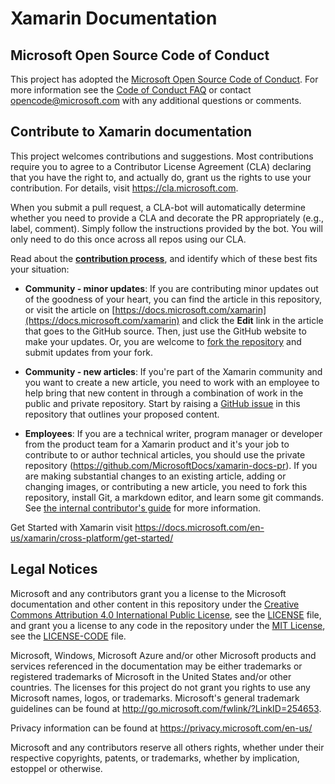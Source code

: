 # Xamarin Documentation

## Microsoft Open Source Code of Conduct

This project has adopted the [Microsoft Open Source Code of Conduct](https://opensource.microsoft.com/codeofconduct/).
For more information see the [Code of Conduct FAQ](https://opensource.microsoft.com/codeofconduct/faq/) or contact [opencode@microsoft.com](mailto:opencode@microsoft.com) with any additional questions or comments.

## Contribute to Xamarin documentation

This project welcomes contributions and suggestions.  Most contributions require you to agree to a
Contributor License Agreement (CLA) declaring that you have the right to, and actually do, grant us
the rights to use your contribution. For details, visit https://cla.microsoft.com.

When you submit a pull request, a CLA-bot will automatically determine whether you need to provide
a CLA and decorate the PR appropriately (e.g., label, comment). Simply follow the instructions
provided by the bot. You will only need to do this once across all repos using our CLA.

Read about the [**contribution process**](CONTRIBUTING.md), and identify which of these best fits your situation:

* **Community - minor updates**: If you are contributing minor updates out of the goodness of your heart, you can find the article in this repository, or visit the article on [https://docs.microsoft.com/xamarin](https://docs.microsoft.com/xamarin) and click the **Edit** link in the article that goes to the GitHub source. Then, just use the GitHub website to make your updates. Or, you are welcome to [fork the repository](CONTRIBUTING.md) and submit updates from your fork.

* **Community - new articles**: If you're part of the Xamarin community and you want to create a new article, you need to work with an employee to help bring that new content in through a combination of work in the public and private repository. Start by raising a [GitHub issue](https://github.com/MicrosoftDocs/xamarin-docs/issues) in this repository that outlines your proposed content.

* **Employees**: If you are a technical writer, program manager or developer from the product team for a Xamarin product and it's your job to contribute to or author technical articles, you should use the private repository (https://github.com/MicrosoftDocs/xamarin-docs-pr). If you are making substantial changes to an existing article, adding or changing images, or contributing a new article, you need to fork this repository, install Git, a markdown editor, and learn some git commands. See [the internal contributor's guide](https://review.docs.microsoft.com/help/contribute/?branch=master) for more information.

Get Started with Xamarin visit https://docs.microsoft.com/en-us/xamarin/cross-platform/get-started/

## Legal Notices

Microsoft and any contributors grant you a license to the Microsoft documentation and other content
in this repository under the [Creative Commons Attribution 4.0 International Public License](https://creativecommons.org/licenses/by/4.0/legalcode),
see the [LICENSE](LICENSE) file, and grant you a license to any code in the repository under the [MIT License](https://opensource.org/licenses/MIT), see the
[LICENSE-CODE](LICENSE-CODE) file.

Microsoft, Windows, Microsoft Azure and/or other Microsoft products and services referenced in the documentation
may be either trademarks or registered trademarks of Microsoft in the United States and/or other countries.
The licenses for this project do not grant you rights to use any Microsoft names, logos, or trademarks.
Microsoft's general trademark guidelines can be found at http://go.microsoft.com/fwlink/?LinkID=254653.

Privacy information can be found at https://privacy.microsoft.com/en-us/

Microsoft and any contributors reserve all others rights, whether under their respective copyrights, patents,
or trademarks, whether by implication, estoppel or otherwise.
